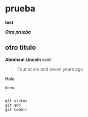 # prueba

**test**

***Otra prueba***

## otro titulo


**Abraham Lincoln** said:

> Four score and seven years ago

~~Hola~~

`dedo`

```

git status
git add
git commit
```
